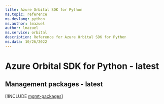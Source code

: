 ```yaml
---
title: Azure Orbital SDK for Python
ms.topic: reference
ms.devlang: python
ms.author: lmazuel
author: lmazuel
ms.service: orbital
description: Reference for Azure Orbital SDK for Python
ms.data: 10/26/2022
---
```

# Azure Orbital SDK for Python - latest

## Management packages - latest
[!INCLUDE [mgmt-packages](orbital-mgmt-index.md)]